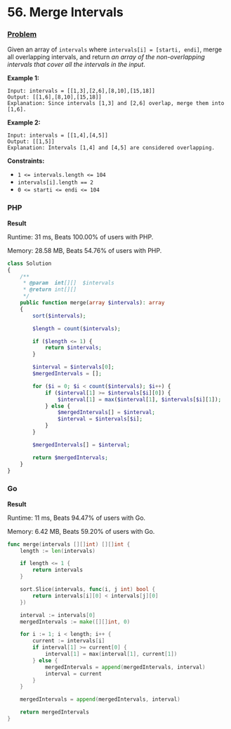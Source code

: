 # 56. Merge Intervals

### [Problem](https://leetcode.com/problems/merge-intervals/description/)

Given an array of `intervals` where `intervals[i] = [starti, endi]`, merge all overlapping intervals, and return _an array of the non-overlapping intervals that cover all the intervals in the input_.

**Example 1:**

```
Input: intervals = [[1,3],[2,6],[8,10],[15,18]]
Output: [[1,6],[8,10],[15,18]]
Explanation: Since intervals [1,3] and [2,6] overlap, merge them into [1,6].
```

**Example 2:**

```
Input: intervals = [[1,4],[4,5]]
Output: [[1,5]]
Explanation: Intervals [1,4] and [4,5] are considered overlapping.
```

**Constraints:**

* `1 <= intervals.length <= 104`
* `intervals[i].length == 2`
* `0 <= starti <= endi <= 104`

### PHP

**Result**

Runtime: 31 ms, Beats 100.00% of users with PHP.

Memory: 28.58 MB, Beats 54.76% of users with PHP.

```php
class Solution
{
    /**
     * @param  int[][]  $intervals
     * @return int[][]
     */
    public function merge(array $intervals): array
    {
        sort($intervals);

        $length = count($intervals);

        if ($length <= 1) {
            return $intervals;
        }

        $interval = $intervals[0];
        $mergedIntervals = [];

        for ($i = 0; $i < count($intervals); $i++) {
            if ($interval[1] >= $intervals[$i][0]) {
                $interval[1] = max($interval[1], $intervals[$i][1]);
            } else {
                $mergedIntervals[] = $interval;
                $interval = $intervals[$i];
            }
        }

        $mergedIntervals[] = $interval;

        return $mergedIntervals;
    }
}
```

### Go

**Result**

Runtime: 11 ms, Beats 94.47% of users with Go.

Memory: 6.42 MB, Beats 59.20% of users with Go.

```go
func merge(intervals [][]int) [][]int {
	length := len(intervals)

	if length <= 1 {
		return intervals
	}

	sort.Slice(intervals, func(i, j int) bool {
		return intervals[i][0] < intervals[j][0]
	})

	interval := intervals[0]
	mergedIntervals := make([][]int, 0)

	for i := 1; i < length; i++ {
		current := intervals[i]
		if interval[1] >= current[0] {
			interval[1] = max(interval[1], current[1])
		} else {
			mergedIntervals = append(mergedIntervals, interval)
			interval = current
		}
	}

	mergedIntervals = append(mergedIntervals, interval)

	return mergedIntervals
}
```
